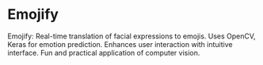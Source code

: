 # Emojify
 Emojify: Real-time translation of facial expressions to emojis. Uses OpenCV, Keras for emotion prediction. Enhances user interaction with intuitive interface. Fun and practical application of computer vision.
